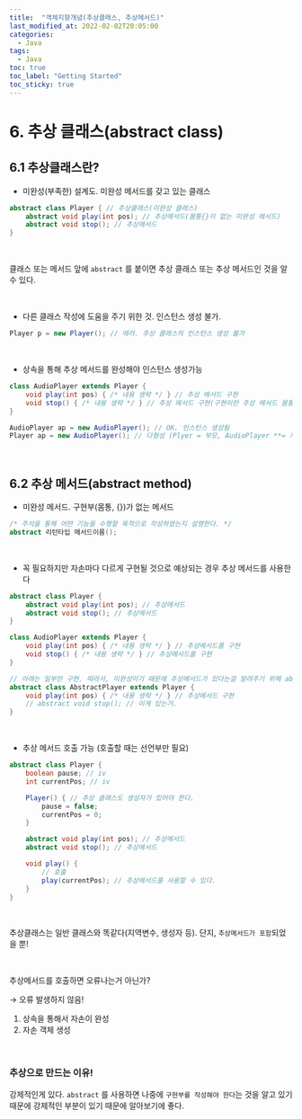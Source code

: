 ```yaml
---
title:  "객체지향개념(추상클래스, 추상메서드)"
last_modified_at: 2022-02-02T20:05:00
categories: 
  - Java
tags:
  - Java
toc: true
toc_label: "Getting Started"
toc_sticky: true
---
```


# 6. 추상 클래스(abstract class)

## 6.1 추상클래스란?

- 미완성(부족한) 설계도. 미완성 메서드를 갖고 있는 클래스

```java
abstract class Player { // 추상클래스(미완성 클래스)
	abstract void play(int pos); // 추상메서드(몸통{}이 없는 미완성 메서드)
	abstract void stop(); // 추상메서드
}
```

<br>

클래스 또는 메서드 앞에 `abstract` 를 붙이면 추상 클래스 또는 추상 메서드인 것을 알 수 있다.

<br>

- 다른 클래스 작성에 도움을 주기 위한 것. 인스턴스 생성 불가.

```java
Player p = new Player(); // 에러. 추상 클래스의 인스턴스 생성 불가
```

<br>

- 상속을 통해 추상 메서드를 완성해야 인스턴스 생성가능

```java
class AudioPlayer extends Player {
	void play(int pos) { /* 내용 생략 */ } // 추상 메서드 구현
	void stop() { /* 내용 생략 */ } // 추상 메서드 구현(구현이란 추상 메서드 몸통 만들기)
}

AudioPlayer ap = new AudioPlayer(); // OK. 인스턴스 생성됨
Player ap = new AudioPlayer(); // 다형성 (Plyer = 부모, AudioPlayer **= 자손**)
```

<br>

## 6.2 추상 메서드(abstract method)

- 미완성 메서드. 구현부(몸통, {})가 없는 메서드

```java
/* 주석을 통해 어떤 기능을 수행할 목적으로 작성하였는지 설명한다. */
abstract 리턴타입 메서드이름();
```

<br>

- 꼭 필요하지만 자손마다 다르게 구현될 것으로 예상되는 경우 추상 메서드를 사용한다

```java
abstract class Player {
	abstract void play(int pos); // 추상메서드
	abstract void stop(); // 추상메서드
}

class AudioPlayer extends Player {
	void play(int pos) { /* 내용 생략 */ } // 추상메서드를 구현
	void stop() { /* 내용 생략 */ } // 추상메서드를 구현
}

// 아래는 일부만 구현. 따라서, 미완성이기 때문에 추상메서드가 있다는걸 알려주기 위해 abstract 붙임
abstract class AbstractPlayer extends Player {
	void play(int pos) { /* 내용 생략 */ } // 추상메서드 구현
	// abstract void stop(); // 이게 있는거.
}
```

<br>

- 추상 메서드 호출 가능 (호출할 때는 선언부만 필요)

```java
abstract class Player {
	boolean pause; // iv
	int currentPos; // iv

	Player() { // 추상 클래스도 생성자가 있어야 한다.
		pause = false;
		currentPos = 0;
	}

	abstract void play(int pos); // 추상메서드
	abstract void stop(); // 추상메서드

	void play() {
		// 호출
		play(currentPos); // 추상메서드를 사용할 수 있다.
	}
}
```

<br>

추상클래스는 일반 클래스와 똑같다(지역변수, 생성자 등). 단지, `추상메서드가 포함`되었을 뿐!

<br>

추상메서드를 호출하면 오류나는거 아닌가?

→ 오류 발생하지 않음!

1. 상속을 통해서 자손이 완성
2. 자손 객체 생성

<br>

### 추상으로 만드는 이유!

강제적인게 있다. `abstract` 를 사용하면 나중에 `구현부를 작성해야 한다`는 것을 알고 있기 때문에 강제적인 부분이 있기 때문에 알아보기에 좋다.